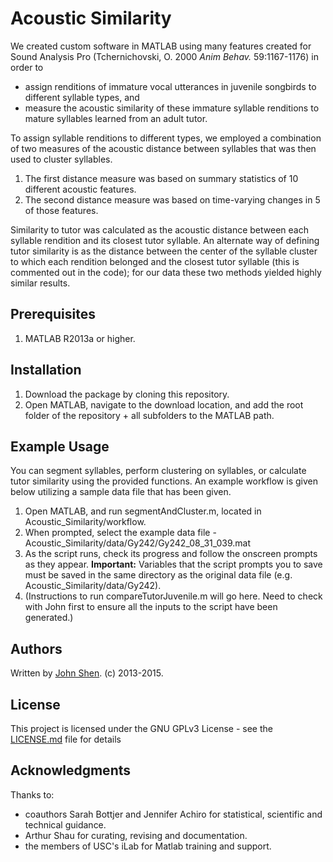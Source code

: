 # Acoustic Similarity

We created custom software in MATLAB using many features created for Sound Analysis Pro (Tchernichovski, O. 2000 _Anim Behav._ 59:1167-1176) in order to 

* assign renditions of immature vocal utterances in juvenile songbirds to different syllable types, and 
* measure the acoustic similarity of these immature syllable renditions to mature syllables learned from an adult tutor.  

To assign syllable renditions to different types, we employed a combination of two measures of the acoustic distance between syllables that was then used to cluster syllables.  

1. The first distance measure was based on summary statistics of 10 different acoustic features.
2. The second distance measure was based on time-varying changes in 5 of those features.  

Similarity to tutor was calculated as the acoustic distance between each syllable rendition and its closest tutor syllable.  An alternate way of defining tutor similarity is as the distance between the center of the syllable cluster to which each rendition belonged and the closest tutor syllable (this is commented out in the code); for our data these two methods yielded highly similar results.

## Prerequisites

1. MATLAB R2013a or higher.

## Installation

1. Download the package by cloning this repository.
2. Open MATLAB, navigate to the download location, and add the root folder of the repository + all subfolders to the MATLAB path.

## Example Usage

You can segment syllables, perform clustering on syllables, or calculate tutor similarity using the provided functions. An example workflow is given below utilizing a sample data file that has been given.

1. Open MATLAB, and run segmentAndCluster.m, located in Acoustic_Similarity/workflow.
2. When prompted, select the example data file - Acoustic_Similarity/data/Gy242/Gy242_08_31_039.mat
3. As the script runs, check its progress and follow the onscreen prompts as they appear. 
   **Important:** Variables that the script prompts you to save must be saved in the same directory as the original data file (e.g. Acoustic_Similarity/data/Gy242).
4. (Instructions to run compareTutorJuvenile.m will go here. Need to check with John first to ensure all the inputs to the script have been generated.)

## Authors

Written by [John Shen](mailto:johndashen@gmail.com).  (c) 2013-2015.  

## License

This project is licensed under the GNU GPLv3 License - see the [LICENSE.md](LICENSE) file for details

## Acknowledgments

Thanks to:
* coauthors Sarah Bottjer and Jennifer Achiro for statistical, scientific and technical guidance.
* Arthur Shau for curating, revising and documentation.
* the members of USC's iLab for Matlab training and support.
